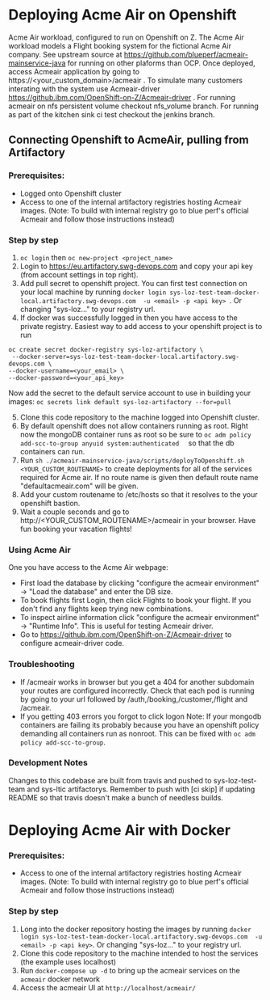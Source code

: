 # Deploying Acme Air on Openshift
Acme Air workload, configured to run on Openshift on Z. The Acme Air workload models a Flight booking system for the fictional Acme Air company. See upstream source at https://github.com/blueperf/acmeair-mainservice-java for running on other plaforms than OCP. Once deployed, access Acmeair application by going to https://<your_custom_domain>/acmeair . To simulate many customers interating with the system use Acmeair-driver https://github.ibm.com/OpenShift-on-Z/Acmeair-driver . For running acmeair on nfs persistent volume checkout nfs_volume branch. For running as part of the kitchen sink ci test checkout the jenkins branch.

## Connecting Openshift to AcmeAir, pulling from Artifactory 

### Prerequisites:
 - Logged onto Openshift cluster
 - Access to one of the internal artifactory registries hosting Acmeair images. 
 (Note: To build with internal registry go to blue perf's official Acmeair and follow those instructions instead)
 
### Step by step
1. `oc login` then `oc new-project <project_name>`
2. Login to https://eu.artifactory.swg-devops.com and copy your api key (from account settings in top right).
3. Add pull secret to openshift project. You can first test connection on your local machine by running `docker login sys-loz-test-team-docker-local.artifactory.swg-devops.com  -u <email> -p <api key> `. Or changing "sys-loz..." to your registry url.
4. If docker was successfully logged in then you have access to the private registry. Easiest way to add access to your openshift project is to run
```
oc create secret docker-registry sys-loz-artifactory \
 --docker-server=sys-loz-test-team-docker-local.artifactory.swg-devops.com \
--docker-username=<your_email> \
--docker-password=<your_api_key> 
```
Now add the secret to the default service account to use in building your images: `oc secrets link default sys-loz-artifactory --for=pull `

5. Clone this code repository to the machine logged into Openshift cluster.
6. By default openshift does not allow containers running as root. Right now the mongoDB container runs as root so be sure to `oc adm policy add-scc-to-group anyuid system:authenticated  ` so that the db containers can run.
7. Run `sh ./acmeair-mainservice-java/scripts/deployToOpenshift.sh <YOUR_CUSTOM_ROUTENAME>` to create deployments for all of the services required for Acme air. If no route name is given then default route name "defaultacmeair.com" will be given.
8. Add your custom routename to /etc/hosts so that it resolves to the your openshift bastion.
9. Wait a couple seconds and go to http://<YOUR_CUSTOM_ROUTENAME>/acmeair in your browser.
Have fun booking your vacation flights!

### Using Acme Air
One you have access to the Acme Air webpage:
- First load the database by clicking "configure the acmeair environment" -> "Load the database" and enter the DB size.
- To book flights first Login, then click Flights to book your flight. If you don't find any flights keep trying new combinations.
- To inspect airline information click "configure the acmeair environment" -> "Runtime Info". This is useful for testing Acmeair driver.
- Go to https://github.ibm.com/OpenShift-on-Z/Acmeair-driver to configure acmeair-driver code.

### Troubleshooting
- If /acmeair works in browser but you get a 404 for another subdomain your routes are configured incorrectly. Check that each pod is running by going to your url followed by /auth,/booking,/customer,/flight and /acmeair.
- If you getting 403 errors you forgot to click logon
Note: If your mongodb containers are failing its probably because you have an openshift policy demanding all containers run as nonroot. This can be fixed with `oc adm policy add-scc-to-group`.

### Development Notes
Changes to this codebase are built from travis and pushed to sys-loz-test-team and sys-ltic artifactorys.
Remember to push with [ci skip] if updating README so that travis doesn't make a bunch of needless builds.

# Deploying Acme Air with Docker

### Prerequisites:
 - Access to one of the internal artifactory registries hosting Acmeair images. 
 (Note: To build with internal registry go to blue perf's official Acmeair and follow those instructions instead)
 
### Step by step
1. Long into the docker repository hosting the images by running `docker login sys-loz-test-team-docker-local.artifactory.swg-devops.com  -u <email> -p <api key>`. Or changing "sys-loz..." to your registry url.
2. Clone this code repository to the machine intended to host the services (the example uses localhost)
3. Run `docker-compose up -d` to bring up the acmeair services on the `acmeair` docker network
4. Access the acmeair UI at `http://localhost/acmeair/`

